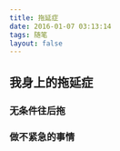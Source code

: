 ```yaml
---
title: 拖延症
date: 2016-01-07 03:13:14
tags: 随笔
layout: false
---
```


## 我身上的拖延症

### 无条件往后拖

### 做不紧急的事情


